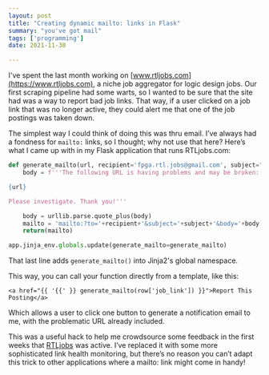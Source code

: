 ```yaml
---
layout: post
title: "Creating dynamic mailto: links in Flask"
summary: "you've got mail"
tags: ['programming']
date: 2021-11-30

---
```


I've spent the last month working on [www.rtljobs.com](https://www.rtljobs.com), a niche job aggregator for logic design jobs. Our first scraping pipeline had some warts, so I wanted to be sure that the site had was a way to report bad job links. That way, if a user clicked on a job link that was no longer active, they could alert me that one of the job postings was taken down. 

The simplest way I could think of doing this was thru email. I’ve always had a fondness for `mailto:` links, so I thought; why not use that here? Here’s what I came up with in my Flask application that runs RTLjobs.com: 

```python
def generate_mailto(url, recipient='fpga.rtl.jobs@gmail.com', subject="[Report] - Broken Link"):
    body = f'''The following URL is having problems and may be broken:

{url}

Please investigate. Thank you!'''

    body = urllib.parse.quote_plus(body)
    mailto = 'mailto:?to='+recipient+'&subject='+subject+'&body='+body
    return(mailto)

app.jinja_env.globals.update(generate_mailto=generate_mailto)
```

That last line adds `generate_mailto()` into Jinja2's global namespace. 

This way, you can call your function directly from a template, like this:

```
<a href="{{ '{{' }} generate_mailto(row['job_link']) }}">Report This Posting</a>
```

Which allows a user to click one button to generate a notification email to me, with the problematic URL already included. 

This was a useful hack to help me crowdsource some feedback in the first weeks that [RTLjobs](https://www.rtljobs.com) was active. I’ve replaced it with some more sophisticated link health monitoring, but there’s no reason you can’t adapt this trick to other applications where a mailto: link might come in handy! 
